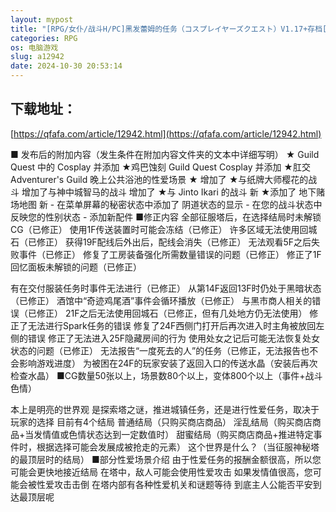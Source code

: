 ```yaml
---
layout: mypost
title: "[RPG/女仆/战斗H/PC]黑发蕾姆的任务（コスプレイヤーズクエスト）V1.17+存档[1.13G/移动/百度]"
categories: RPG
os: 电脑游戏
slug: a12942
date: 2024-10-30 20:53:14
---
```


## 下载地址：

[https://qfafa.com/article/12942.html](https://qfafa.com/article/12942.html)

■ 发布后的附加内容（发生条件在附加内容文件夹的文本中详细写明）
★ Guild Quest 中的 Cosplay 并添加
★鸡巴蚀刻 Guild Quest Cosplay 并添加
★肛交 Adventurer's
Guild 晚上公共浴池的性爱场景 ★ 增加了
★与纸牌大师樱花的战斗 增加了与神中城智马的战斗 增加了
★与 Jinto Ikari 的战斗 新
★添加了
地下赌场地图 新
\- 在菜单屏幕的秘密状态中添加了
阴道状态的显示 - 在您的战斗状态中反映您的性别状态
\- 添加新配件
■修正内容
全部征服塔后，在选择结局时未解锁CG（已修正）
使用1F传送装置时可能会冻结（已修正）
许多区域无法使用回城石（已修正）
获得19F配线后外出后，配线会消失（已修正）
无法观看5F之后失败事件（已修正）
修复了工房装备强化所需数量错误的问题（已修正）
修正了1F回忆面板未解锁的问题（已修正）

有在交付服装任务时事件无法进行（已修正）
从第14F返回13F时仍处于黑暗状态（已修正）
酒馆中“奇迹鸡尾酒”事件会循环播放（已修正）
与黑市商人相关的错误（已修正）
21F之后无法使用回城石（已修正，但有几处地方仍无法使用）
修正了无法进行Spark任务的错误
修复了24F西侧门打开后再次进入时主角被放回左侧的错误
修正了无法进入25F隐藏房间的行为
使用处女之记后可能无法恢复处女状态的问题（已修正）
无法报告“一度死去的人”的任务（已修正，无法报告也不会影响游戏进度）
为被困在24F的玩家安装了返回入口的传送水晶（安装后再次检查水晶）
■CG数量50张以上，场景数80个以上，变体800个以上（事件+战斗色情）

本上是明亮的世界观
是探索塔之谜，推进城镇任务，还是进行性爱任务，取决于玩家的选择
目前有4个结局
普通结局（只购买商店商品）
淫乱结局（购买商店商品+当发情值或色情状态达到一定数值时）
甜蜜结局（购买商店商品+推进特定事件时，根据选择可能会发展成被抢走的元素）
这个世界是什么？（当征服神秘塔的最顶层时的结局）
■部分性爱场景介绍
由于性爱任务的报酬金额很高，所以您可能会更快地接近结局
在塔中，敌人可能会使用性爱攻击
如果发情值很高，您可能会被性爱攻击击倒
在塔内部有各种性爱机关和谜题等待
到底主人公能否平安到达最顶层呢